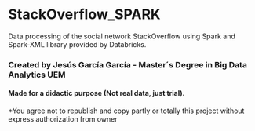 # StackOverflow_SPARK
Data processing of the social network StackOverflow using Spark and Spark-XML library provided by Databricks.

### Created by Jesús García García - Master´s Degree in Big Data Analytics UEM
#### Made for a didactic purpose (Not real data, just trial).
*You agree not to republish and copy partly or totally this project without express authorization from owner
